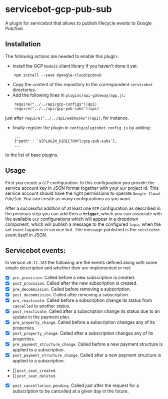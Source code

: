 # servicebot-gcp-pub-sub

A plugin for servicebot that allows to publish lifecycle events to Google Pub/Sub

## Installation

The following actions are needed to enable this plugin:

- Install the GCP `NodeJS` client library if you haven't done it yet:
```
    npm install --save @google-cloud/pubsub
```
- Copy the content of this repository to the correspondent `servicebot` directories.
- Add the following lines in `plugins/api-gateway/app.js`:
```
    require("../../api/gcp-configs")(api)
    require("../../api/gcp-pub-subs")(api)
```
just after `require("../../api/webhooks")(api)`, for instance.
- finally register the plugin in `config/pluginbot.config.js` by adding:
```
    ...
    {"path" : `${PLUGIN_DIRECTORY}/gcp-pub-subs`},
    ...
```
to the list of base plugins.
## Usage

First you create a `GCP` configuration. In this configuration you provide the service account key in JSON format together with your `GCP` project id. This service account should have the right permissions to operate `Google Cloud Pub/Sub`. You can create as many configurations as you want.

After a successful addition of at least one `GCP` configuration as described in the previous step you can add then a **`trigger`**, which you can associate with the available `GCP` configurations which will appear in a dropdown component, which will publish a message to the configured `topic` when the set `event` happens in service bot. The message published is the `servicebot` event itself in JSON.

## Servicebot events:
In version `v0.11.163` the following are the events defined along with some simple description and whether their are implemented or not:

- [X] `pre_provision`. Called before a new subscription is created.
- [X] `post_provision`. Called after the new subscription is created.
- [X] `pre_decommission`. Called before removing a subscription.
- [X] `post_decommission`. Called after removing a subscription.
- [X] `pre_reactivate`. Called before a subscription change its status from `cancelled` to another status.
- [X] `post_reactivate`. Called after a subscription change its status due to an update in the payment plan.
- [X] `pre_property_change`. Called before a subscription changes any of its properties. 
- [X] `post_property_change`. Called after a subscription changes any of its properties. 
- [X] `pre_payment_structure_change`. Called before a new payment structure is applied to a subscription.
- [X] `post_payment_structure_change`. Called after a new payment structure is applied to a subscription.
- [] `post_seat_created`. 
- [] `post_seat_deleted`.
- [X] `post_cancellation_pending`. Called just after the request for a subscription to be cancelled at a given day in the future.
